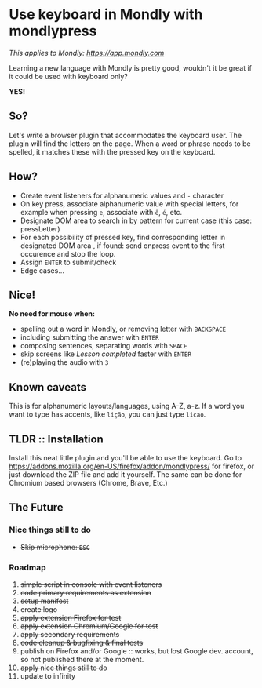 # Use keyboard in Mondly with **mondlypress**

_This applies to Mondly: https://app.mondly.com_

Learning a new language with Mondly is pretty good, wouldn't it be great if it could be used with keyboard only?

**YES!**

## So?
Let's write a browser plugin that accommodates the keyboard user.
The plugin will find the letters on the page. When a word or phrase needs to be spelled, it matches these with the pressed key on the keyboard.

## How?
- Create event listeners for alphanumeric values and `-` character
- On key press, associate alphanumeric value with special letters, for example when pressing `e`, associate with `ê`, `é`, etc.
- Designate DOM area to search in by pattern for current case (this case: pressLetter)
- For each possibility of pressed key, find corresponding letter in designated DOM area , if found: send onpress event to the first occurence and stop the loop.
- Assign `ENTER` to submit/check
- Edge cases...

## Nice!
**No need for mouse when:**

- spelling out a word in Mondly, or removing letter with `BACKSPACE`
- including submitting the answer with `ENTER`
- composing sentences, separating words with `SPACE`
- skip screens like _Lesson completed_ faster with `ENTER`
- (re)playing the audio with `3`

## Known caveats
This is for alphanumeric layouts/languages, using A-Z, a-z.
If a word you want to type has accents, like `lição`, you can just type `licao`.

## TLDR :: Installation
Install this neat little plugin and you'll be able to use the keyboard.
Go to https://addons.mozilla.org/en-US/firefox/addon/mondlypress/ for firefox, or just download the ZIP file and add it yourself.
The same can be done for Chromium based browsers (Chrome, Brave, Etc.)

## The Future

### Nice things still to do
- ~~Skip microphone: `ESC`~~

### Roadmap
1. ~~simple script in console with event listeners~~
2. ~~code primary requirements as extension~~
3. ~~setup manifest~~
4. ~~create logo~~
5. ~~apply extension Firefox for test~~
6. ~~apply extension Chromium/Google for test~~
7. ~~apply secondary requirements~~
8. ~~code cleanup & bugfixing & final tests~~
9. publish on Firefox and/or Google :: works, but lost Google dev. account, so not published there at the moment.
10. ~~apply nice things still to do~~
11. update to infinity

